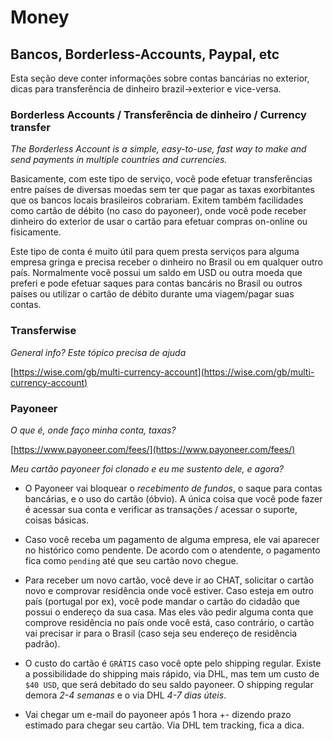 # Money

## Bancos, Borderless-Accounts, Paypal, etc

Esta seção deve conter informações sobre contas bancárias no exterior, dicas para transferência de dinheiro brazil->exterior e vice-versa.

### Borderless Accounts / Transferência de dinheiro / Currency transfer

*The Borderless Account is a simple, easy-to-use, fast way to make and send payments in multiple countries and currencies.*

Basicamente, com este tipo de serviço, você pode efetuar transferências entre países de diversas moedas sem ter que pagar as taxas exorbitantes que os bancos locais brasileiros cobrariam. Exitem também facilidades como cartão de débito (no caso do payoneer), onde você pode receber dinheiro do exterior de usar o cartão para efetuar compras on-online ou fisicamente.

Este tipo de conta é muito útil para quem presta serviços para alguma empresa gringa e precisa receber o dinheiro no Brasil ou em qualquer outro país. Normalmente você possui um saldo em USD ou outra moeda que preferi e pode efetuar saques para contas bancáris no Brasil ou outros países ou utilizar o cartão de débito durante uma viagem/pagar suas contas.

### Transferwise

*General info? Este tópico precisa de ajuda*

[https://wise.com/gb/multi-currency-account](https://wise.com/gb/multi-currency-account)

### Payoneer

*O que é, onde faço minha conta, taxas?*

[https://www.payoneer.com/fees/](https://www.payoneer.com/fees/)


*Meu cartão payoneer foi clonado e eu me sustento dele, e agora?*

- O Payoneer vai bloquear o *recebimento de fundos*, o saque para contas bancárias, e o uso do cartão (óbvio). A única coisa que você pode fazer é acessar sua conta e verificar as transações / acessar o suporte, coisas básicas.

- Caso você receba um pagamento de alguma empresa, ele vai aparecer no histórico como pendente. De acordo com o atendente, o pagamento fica como `pending` até que seu cartão novo chegue.

- Para receber um novo cartão, você deve ir ao CHAT, solicitar o cartão novo e comprovar residência onde você estiver. Caso esteja em outro país (portugal por ex), você pode mandar o cartão do cidadão que possui o endereço da sua casa. Mas eles vão pedir alguma conta que comprove residência no país onde você está, caso contrário, o cartão vai precisar ir para o Brasil (caso seja seu endereço de residência padrão).

- O custo do cartão é `GRÁTIS` caso você opte pelo shipping regular. Existe a possibilidade do shipping mais rápido, via DHL, mas tem um custo de `$40 USD`, que será debitado do seu saldo payoneer. O shipping regular demora *2-4 semanas* e o via DHL *4-7 dias úteis*.

- Vai chegar um e-mail do payoneer após 1 hora +- dizendo prazo estimado para chegar seu cartão. Via DHL tem tracking, fica a dica.
